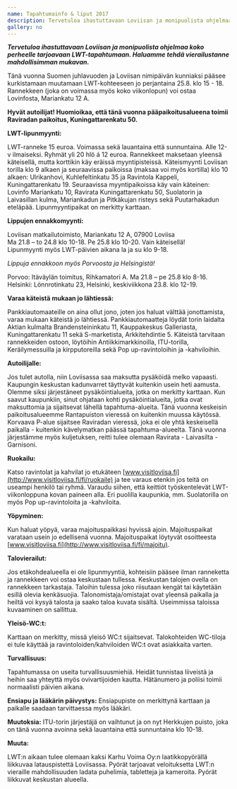 ```yaml
---
name: Tapahtumainfo & liput 2017
description: Tervetuloa ihastuttavaan Loviisan ja monipuolista ohjelmaa koko perheelle tarjoavaan LWT-tapahtumaan. Haluamme tehdä vierailustanne mahdollisimman mukavan.
gallery: no
---
```

***Tervetuloa ihastuttavaan Loviisan ja monipuolista ohjelmaa koko perheelle tarjoavaan LWT-tapahtumaan. Haluamme tehdä vierailustanne mahdollisimman mukavan.***

Tänä vuonna Suomen juhlavuoden ja Loviisan nimipäivän kunniaksi pääsee kurkistamaan muutamaan LWT-kohteeseen jo perjantaina 25.8. klo 15 - 18. Rannekkeen (joka on voimassa myös koko viikonlopun) voi ostaa Lovinfosta, Mariankatu 12 A.

**Hyvät autoilijat! Huomioikaa, että tänä vuonna pääpaikoitusalueena toimii Raviradan paikoitus, Kuningattarenkatu 50.**

**LWT-lipunmyynti:**

LWT-ranneke 15 euroa. Voimassa sekä lauantaina että sunnuntaina. Alle 12-v ilmaiseksi. Ryhmät yli 20 hlö á 12 euroa. Rannekkeet maksetaan yleensä käteisellä, mutta korttikin käy eräissä myyntipisteissä. Käteismyynti Loviisan torilla klo 9 alkaen ja seuraavissa paikoissa (maksaa voi myös kortilla) klo 10 alkaen: Ulrikanhovi, Kuhlefeltinkatu 35 ja Ravintola Kappeli, Kuningattarenkatu 19. Seuraavissa myyntipaikoissa käy vain käteinen: Lovinfo Mariankatu 10, Ravirata Kuningattarenkatu 50, Suolatorin ja Laivasillan kulma, Mariankadun ja Pitkäkujan risteys sekä Puutarhakadun eteläpää. Lipunmyyntipaikat on merkitty karttaan.

**Lippujen ennakkomyynti:**

Loviisan matkailutoimisto, Mariankatu 12 A, 07900 Loviisa<br/>
Ma 21.8 – to 24.8 klo 10-18. Pe 25.8 klo 10-20. Vain käteisellä!<br/>
Lipunmyynti myös LWT-päivien aikana la ja su klo 9-18.

_Lippuja ennakkoon myös Porvoosta ja Helsingistä!_

Porvoo: Itäväylän toimitus, Rihkamatori A. Ma 21.8 – pe 25.8 klo 8-16.<br/>
Helsinki: Lönnrotinkatu 23, Helsinki, keskiviikkona 23.8. klo 12-19.

**Varaa käteistä mukaan jo lähtiessä:**

Pankkiautomaateille on aina ollut jono, joten jos haluat välttää jonottamista, varaa mukaan käteistä jo lähtiessä. Pankkiautomaatteja löydät torin laidalta Aktian kulmalta Brandensteininkatu 11, Kauppakeskus Galleriasta, Kuningattarenkatu 11 sekä S-marketista, Arkkitehdintie 5. Käteistä tarvitaan rannekkeiden ostoon, löytöihin Antiikkimarkkinoilla, ITU-torilla, Keräilymessuilla ja kirpputoreilla sekä Pop up-ravintoloihin ja -kahviloihin.

**Autoilijalle:**

Jos tulet autolla, niin Loviisassa saa maksutta pysäköidä melko vapaasti. Kaupungin keskustan kadunvarret täyttyvät kuitenkin usein heti aamusta. Olemme siksi järjestäneet pysäköintialueita, jotka on merkitty karttaan. Kun saavut kaupunkiin, sinut ohjataan kohti pysäköintialueita, jotka ovat maksuttomia ja sijaitsevat lähellä tapahtuma-alueita. Tänä vuonna keskeisin paikoitusalueemme Rantapuiston vieressä on kuitenkin muussa käytössä. Korvaava P-alue sijaitsee Raviradan vieressä, joka ei ole yhtä keskeisellä paikalla - kuitenkin kävelymatkan päässä tapahtuma-alueelta. Tänä vuonna järjestämme myös kuljetuksen, reitti tulee olemaan Ravirata - Laivasilta - Garnisoni.

**Ruokailu:**

Katso ravintolat ja kahvilat jo etukäteen [www.visitloviisa.fi](http://www.visitloviisa.fi/fi/ruokaile) ja tee varaus etenkin jos teitä on useampi henkilö tai ryhmä. Varaudu siihen, että keittiöt työskentelevät LWT-viikonloppuna kovan paineen alla. Eri puolilla kaupunkia, mm. Suolatorilla on myös Pop up-ravintoloita ja -kahviloita.

**Yöpyminen:**

Kun haluat yöpyä, varaa majoituspaikkasi hyvissä ajoin. Majoituspaikat varataan usein jo edellisenä vuonna. Majoituspaikat löytyvät osoitteesta [www.visitloviisa.fi](http://www.visitloviisa.fi/fi/majoitu).

**Talovierailut:**

Jos etäkohdealueella ei ole lipunmyyntiä, kohteisiin pääsee ilman ranneketta ja rannekkeen voi ostaa keskustaan tullessa. Keskustan talojen ovella on rannekkeen tarkastaja. Taloihin tulessa joko riisutaan kengät tai käytetään esillä olevia kenkäsuojia. Talonomistaja/omistajat ovat yleensä paikalla ja heiltä voi kysyä talosta ja saako taloa kuvata sisältä. Useimmissa taloissa kuvaaminen on sallittua.

**Yleisö-WC:t:**

Karttaan on merkitty, missä yleisö WC:t sijaitsevat. Talokohteiden WC-tiloja ei tule käyttää ja ravintoloiden/kahviloiden WC:t ovat asiakkaita varten.

**Turvallisuus:**

Tapahtumassa on useita turvallisuusmiehiä. Heidät tunnistaa liiveistä ja heihin saa yhteyttä myös ovivartijoiden kautta. Hätänumero ja poliisi toimii normaalisti päivien aikana.

**Ensiapu ja lääkärin päivystys:**
Ensiapupiste on merkittynä karttaan ja paikalle saadaan tarvittaessa myös lääkäri.

**Muutoksia:**
ITU-torin järjestäjä on vaihtunut ja on nyt Herkkujen puisto, joka on tänä vuonna avoinna sekä lauantaina että sunnuntaina klo 10-18.

**Muuta:**

LWT:n aikaan tulee olemaan kaksi Karhu Voima Oy:n laatikkopyörällä liikkuvaa latauspistettä Loviisassa. Pyörät tarjoavat veloituksetta LWT:n vieraille mahdollisuuden ladata puhelimia, tabletteja ja kameroita. Pyörät liikkuvat keskustan alueella.
